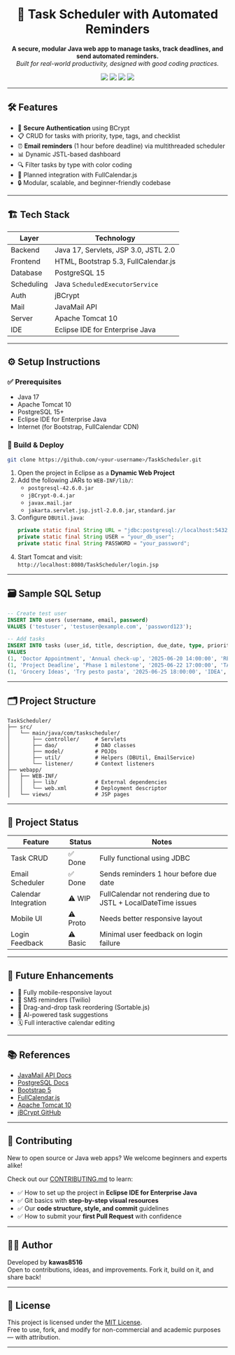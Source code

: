 <h1 align="center">📅 Task Scheduler with Automated Reminders</h1>
<p align="center">
  <strong>A secure, modular Java web app to manage tasks, track deadlines, and send automated reminders.</strong><br>
  <em>Built for real-world productivity, designed with good coding practices.</em>
</p>

<p align="center">
  <img src="https://img.shields.io/badge/Java-17-blue?style=for-the-badge" />
  <img src="https://img.shields.io/badge/Tech%20Stack-Java%20EE%2C%20JSP%2C%20PostgreSQL-green?style=for-the-badge" />
  <img src="https://img.shields.io/badge/Build-Passing-brightgreen?style=for-the-badge" />
  <img src="https://img.shields.io/badge/License-MIT-blue?style=for-the-badge" />
</p>

---

## 🛠️ Features

- 🔐 **Secure Authentication** using BCrypt
- 📋 CRUD for tasks with priority, type, tags, and checklist
- ⏰ **Email reminders** (1 hour before deadline) via multithreaded scheduler
- 📊 Dynamic JSTL-based dashboard
- 🔍 Filter tasks by type with color coding
- 📅 Planned integration with FullCalendar.js
- 🔒 Modular, scalable, and beginner-friendly codebase

---

## 🏗️ Tech Stack

| Layer      | Technology                          |
|------------|--------------------------------------|
| Backend    | Java 17, Servlets, JSP 3.0, JSTL 2.0 |
| Frontend   | HTML, Bootstrap 5.3, FullCalendar.js |
| Database   | PostgreSQL 15                        |
| Scheduling | Java `ScheduledExecutorService`      |
| Auth       | jBCrypt                              |
| Mail       | JavaMail API                         |
| Server     | Apache Tomcat 10                     |
| IDE        | Eclipse IDE for Enterprise Java      |

---

## ⚙️ Setup Instructions

### ✅ Prerequisites

- Java 17
- Apache Tomcat 10
- PostgreSQL 15+
- Eclipse IDE for Enterprise Java
- Internet (for Bootstrap, FullCalendar CDN)

### 🧱 Build & Deploy

```bash
git clone https://github.com/<your-username>/TaskScheduler.git
```

1. Open the project in Eclipse as a **Dynamic Web Project**
2. Add the following JARs to `WEB-INF/lib/`:
   - `postgresql-42.6.0.jar`
   - `jBCrypt-0.4.jar`
   - `javax.mail.jar`
   - `jakarta.servlet.jsp.jstl-2.0.0.jar`, `standard.jar`
3. Configure `DBUtil.java`:
   ```java
   private static final String URL = "jdbc:postgresql://localhost:5432/taskscheduler";
   private static final String USER = "your_db_user";
   private static final String PASSWORD = "your_password";
   ```
4. Start Tomcat and visit:  
   `http://localhost:8080/TaskScheduler/login.jsp`

---

## 🗃️ Sample SQL Setup

```sql
-- Create test user
INSERT INTO users (username, email, password)
VALUES ('testuser', 'testuser@example.com', 'password123');

-- Add tasks
INSERT INTO tasks (user_id, title, description, due_date, type, priority, status, tags)
VALUES
(1, 'Doctor Appointment', 'Annual check-up', '2025-06-20 14:00:00', 'REMINDER', 'HIGH', 'PENDING', 'health,important'),
(1, 'Project Deadline', 'Phase 1 milestone', '2025-06-22 17:00:00', 'TASK', 'HIGH', 'PENDING', 'work,urgent'),
(1, 'Grocery Ideas', 'Try pesto pasta', '2025-06-25 18:00:00', 'IDEA', 'LOW', 'PENDING', 'cooking,home');
```

---

## 🗂️ Project Structure

```
TaskScheduler/
├── src/
│   └── main/java/com/taskscheduler/
│       ├── controller/     # Servlets
│       ├── dao/            # DAO classes
│       ├── model/          # POJOs
│       ├── util/           # Helpers (DBUtil, EmailService)
│       └── listener/       # Context listeners
├── webapp/
│   ├── WEB-INF/
│   │   ├── lib/            # External dependencies
│   │   └── web.xml         # Deployment descriptor
│   └── views/              # JSP pages
```

---

## 🚧 Project Status

| Feature              | Status   | Notes                                                            |
|----------------------|----------|------------------------------------------------------------------|
| Task CRUD            | ✅ Done  | Fully functional using JDBC                                      |
| Email Scheduler      | ✅ Done  | Sends reminders 1 hour before due date                           |
| Calendar Integration | ⚠️ WIP   | FullCalendar not rendering due to JSTL + LocalDateTime issues    |
| Mobile UI            | ⚠️ Proto | Needs better responsive layout                                   |
| Login Feedback       | ⚠️ Basic | Minimal user feedback on login failure                           |

---

## 🔮 Future Enhancements

- 📱 Fully mobile-responsive layout
- 📲 SMS reminders (Twilio)
- 📌 Drag-and-drop task reordering (Sortable.js)
- 🤖 AI-powered task suggestions
- 🗓️ Full interactive calendar editing

---

## 📚 References

- [JavaMail API Docs](https://javaee.github.io/javamail/)
- [PostgreSQL Docs](https://www.postgresql.org/docs/)
- [Bootstrap 5](https://getbootstrap.com/)
- [FullCalendar.js](https://fullcalendar.io/)
- [Apache Tomcat 10](https://tomcat.apache.org/tomcat-10.0-doc/)
- [jBCrypt GitHub](https://github.com/jeremyh/jBCrypt)

---

## 🤝 Contributing

New to open source or Java web apps? We welcome beginners and experts alike!

Check out our [CONTRIBUTING.md](CONTRIBUTING.md) to learn:

- ✅ How to set up the project in **Eclipse IDE for Enterprise Java**
- ✅ Git basics with **step-by-step visual resources**
- ✅ Our **code structure, style, and commit** guidelines
- ✅ How to submit your **first Pull Request** with confidence

---

## 👨‍💻 Author

Developed by **kawas8516**  
Open to contributions, ideas, and improvements. Fork it, build on it, and share back!

---

## 📄 License

This project is licensed under the [MIT License](LICENSE).  
Free to use, fork, and modify for non-commercial and academic purposes — with attribution.

---
